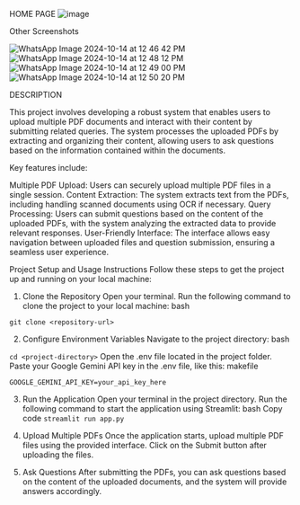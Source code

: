 HOME PAGE
![image](https://github.com/user-attachments/assets/5b34f31e-f359-4826-82c9-b4335804f0db)


Other Screenshots 

![WhatsApp Image 2024-10-14 at 12 46 42 PM](https://github.com/user-attachments/assets/81a5b133-6d4d-41db-b806-1d03407ce516)
![WhatsApp Image 2024-10-14 at 12 48 12 PM](https://github.com/user-attachments/assets/96c50710-e1c2-44ea-9a18-e29416e20ae3)
![WhatsApp Image 2024-10-14 at 12 49 00 PM](https://github.com/user-attachments/assets/80951006-5afd-4db5-b2b6-3e2ff373ad22)
![WhatsApp Image 2024-10-14 at 12 50 20 PM](https://github.com/user-attachments/assets/0c97eb91-c6e7-41af-909e-31cc028f2ec2)


DESCRIPTION 

This project involves developing a robust system that enables users to upload multiple PDF documents and interact with their content by submitting related queries. The system processes the uploaded PDFs by extracting and organizing their content, allowing users to ask questions based on the information contained within the documents.

Key features include:

Multiple PDF Upload: Users can securely upload multiple PDF files in a single session.
Content Extraction: The system extracts text from the PDFs, including handling scanned documents using OCR if necessary.
Query Processing: Users can submit questions based on the content of the uploaded PDFs, with the system analyzing the extracted data to provide relevant responses.
User-Friendly Interface: The interface allows easy navigation between uploaded files and question submission, ensuring a seamless user experience.


Project Setup and Usage Instructions
Follow these steps to get the project up and running on your local machine:

1. Clone the Repository
Open your terminal.
Run the following command to clone the project to your local machine:
bash

```git clone <repository-url>```


2. Configure Environment Variables
Navigate to the project directory:
bash

```cd <project-directory>```
Open the .env file located in the project folder.
Paste your Google Gemini API key in the .env file, like this:
makefile

```GOOGLE_GEMINI_API_KEY=your_api_key_here```

3. Run the Application
Open your terminal in the project directory.
Run the following command to start the application using Streamlit:
bash
Copy code
```streamlit run app.py```

5. Upload Multiple PDFs
Once the application starts, upload multiple PDF files using the provided interface.
Click on the Submit button after uploading the files.

7. Ask Questions
After submitting the PDFs, you can ask questions based on the content of the uploaded documents, and the system will provide answers accordingly.

